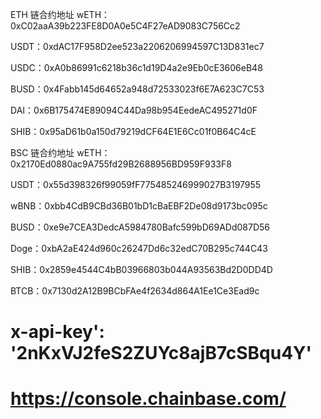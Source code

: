 ETH 链合约地址
wETH：0xC02aaA39b223FE8D0A0e5C4F27eAD9083C756Cc2

USDT：0xdAC17F958D2ee523a2206206994597C13D831ec7

USDC：0xA0b86991c6218b36c1d19D4a2e9Eb0cE3606eB48

BUSD：0x4Fabb145d64652a948d72533023f6E7A623C7C53

DAI：0x6B175474E89094C44Da98b954EedeAC495271d0F

SHIB：0x95aD61b0a150d79219dCF64E1E6Cc01f0B64C4cE

BSC 链合约地址
wETH：0x2170Ed0880ac9A755fd29B2688956BD959F933F8

USDT：0x55d398326f99059fF775485246999027B3197955

wBNB：0xbb4CdB9CBd36B01bD1cBaEBF2De08d9173bc095c

BUSD：0xe9e7CEA3DedcA5984780Bafc599bD69ADd087D56

Doge：0xbA2aE424d960c26247Dd6c32edC70B295c744C43

SHIB：0x2859e4544C4bB03966803b044A93563Bd2D0DD4D

BTCB：0x7130d2A12B9BCbFAe4f2634d864A1Ee1Ce3Ead9c

# x-api-key': '2nKxVJ2feS2ZUYc8ajB7cSBqu4Y'

# https://console.chainbase.com/

